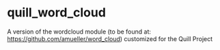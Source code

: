 # quill_word_cloud
A version of the wordcloud module (to be found at: https://github.com/amueller/word_cloud) customized for the Quill Project
